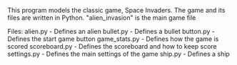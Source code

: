 This program models the classic game, Space Invaders.  The game and its files are written in Python. 
"alien_invasion" is the main game file

Files:
alien.py - Defines an alien
bullet.py - Defines a bullet
button.py - Defines the start game button
game_stats.py - Defines how the game is scored
scoreboard.py - Defines the scoreboard and how to keep score
settings.py - Defines the main settings of the game
ship.py - Defines a ship

